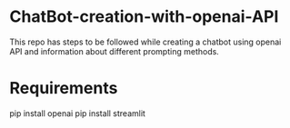 # ChatBot-creation-with-openai-API
This repo has steps to be followed while creating a chatbot using openai API and information about different prompting methods.

# Requirements
pip install openai
pip install streamlit
